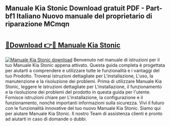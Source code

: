 ## Manuale Kia Stonic Download gratuit PDF - Part-bf1 Italiano Nuovo manuale del proprietario di riparazione MCmqn

# <h2><a href="http://df9f5l.blite.top/?on=Manuale+Kia+Stonic">🔗Download 👉🔴 Manuale Kia Stonic</a></h2>

[![Manuale Kia Stonic download](https://i.imgur.com/lujVjoI.png)](http://df9f5l.blite.top/?on=Manuale+Kia+Stonic)
Benvenuto nel manuale di istruzioni per il tuo Manuale Kia Stonic appena attivato. Questa guida completa è progettata per aiutarti a comprendere e utilizzare tutte le funzionalità e i vantaggi del tuo Prodotto. Troverai istruzioni dettagliate per L'installazione, L'uso, la manutenzione e la risoluzione dei problemi. Prima di utilizzare Manuale Kia Stonic, leggere le istruzioni dettagliate per L'installazione, il funzionamento e la risoluzione dei problemi del prodotto in questa guida per l'utente. Fornisce istruzioni chiare per L'installazione, la configurazione e il funzionamento, nonché importanti informazioni sulla sicurezza. Vivi il futuro con le funzionalità innovative del tuo nuovo Manuale Kia Stonic. Siamo qui per aiutare Manuale Kia Stonic. Il nostro Team di assistenza clienti è pronto ad aiutarti in caso di domande o dubbi.
